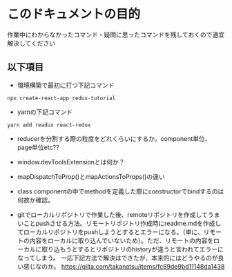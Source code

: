 # このドキュメントの目的
作業中にわからなかったコマンド・疑問に思ったコマンドを残しておくので適宜解決してください

## 以下項目

- 環境構築で最初に打つ下記コマンド
```
npx create-react-app redux-tutorial
```

- yarnの下記コマンド
```
yarn add readux react-redux
```

- reducerを分割する際の粒度をどれくらいにするか。component単位、page単位etc??

- window.devToolsExtensionとは何か？
- mapDispatchToProp()とmapActionsToProps()の違い

- class componentの中でmethodを定義した際にconstructorでbindするのは何故か確認。

- gitでローカルリポジトリで作業した後、remoteリポジトリを作成してうまいことpushさせる方法。リモートリポジトリ作成時にreadme.mdを作成してローカルリポジトリをpushしようとするとエラーになる。（単に、リモートの内容をローカルに取り込んでいないため）。ただ、リモートの内容をローカルに取り込もうとするとリポジトリのhistoryが違うと言われてエラーになってしまう。
一応下記方法で解決はできたが、本来的にはどうやるのが良い感じなのか。
https://qiita.com/takanatsu/items/fc89de9bd11148da1438
